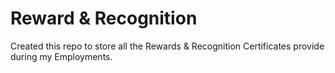 
# Reward & Recognition

Created this repo to store all the Rewards & Recognition Certificates provide during my Employments.
